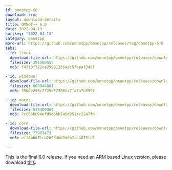 ```yaml
---
id: omnetpp-60
download: true
layout: download-details
title: OMNeT++ 6.0
date: 2022-04-13
sortkey: "2022-04-13"
category: omnetpp
more-url: https://github.com/omnetpp/omnetpp/releases/tag/omnetpp-6.0
tabs:
- id: linux
  download-file-url: https://github.com/omnetpp/omnetpp/releases/download/omnetpp-6.0/omnetpp-6.0-linux-x86_64.tgz
  filesize: 391500553
  md5: f4713f322ce29981336adc5fbeaf349f

- id: windows
  download-file-url: https://github.com/omnetpp/omnetpp/releases/download/omnetpp-6.0/omnetpp-6.0-windows-x86_64.zip
  filesize: 803944801
  md5: 350de256c2725d57386da7fa7a7e8592

- id: macos
  download-file-url: https://github.com/omnetpp/omnetpp/releases/download/omnetpp-6.0/omnetpp-6.0-macos-x86_64.tgz
  filesize: 535400369
  md5: 7c865b094efd9d8bb740d251ac2247fb

- id: core
  download-file-url: https://github.com/omnetpp/omnetpp/releases/download/omnetpp-6.0/omnetpp-6.0-core.tgz
  filesize: 77903473
  md5: eff4bbd7fcb26984bb9d0b2aa4875fe2

---
```


This is the final 6.0 release. If you need an ARM based Linux version, please download 
[this](https://github.com/omnetpp/omnetpp/releases/download/omnetpp-6.0/omnetpp-6.0-linux-aarch64.tgz).